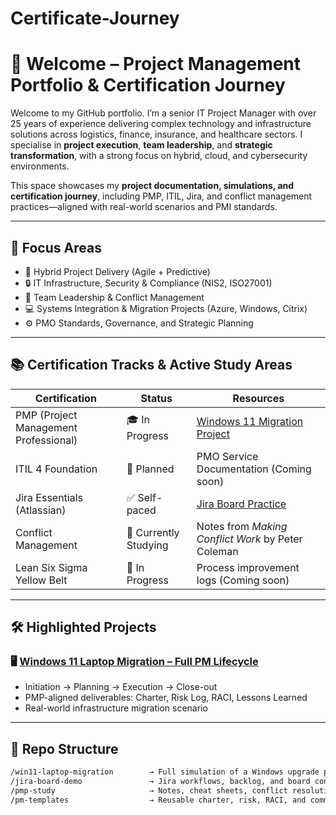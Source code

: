 # Certificate-Journey
# 👋 Welcome – Project Management Portfolio & Certification Journey

Welcome to my GitHub portfolio. I’m a senior IT Project Manager with over 25 years of experience delivering complex technology and infrastructure solutions across logistics, finance, insurance, and healthcare sectors. I specialise in **project execution**, **team leadership**, and **strategic transformation**, with a strong focus on hybrid, cloud, and cybersecurity environments.

This space showcases my **project documentation, simulations, and certification journey**, including PMP, ITIL, Jira, and conflict management practices—aligned with real-world scenarios and PMI standards.

---

## 🎯 Focus Areas

- 📌 Hybrid Project Delivery (Agile + Predictive)
- 🔒 IT Infrastructure, Security & Compliance (NIS2, ISO27001)
- 🧠 Team Leadership & Conflict Management
- 💻 Systems Integration & Migration Projects (Azure, Windows, Citrix)
- ⚙️ PMO Standards, Governance, and Strategic Planning

---

## 📚 Certification Tracks & Active Study Areas

| Certification | Status | Resources |
|---------------|--------|-----------|
| PMP (Project Management Professional) | 🎓 In Progress | [Windows 11 Migration Project](./win11-laptop-migration) |
| ITIL 4 Foundation | 🧭 Planned | PMO Service Documentation (Coming soon) |
| Jira Essentials (Atlassian) | ✅ Self-paced | [Jira Board Practice](./jira-board-demo) |
| Conflict Management | 📖 Currently Studying | Notes from *Making Conflict Work* by Peter Coleman |
| Lean Six Sigma Yellow Belt | 🧭 In Progress | Process improvement logs (Coming soon) |

---

## 🛠 Highlighted Projects

### 🖥️ [Windows 11 Laptop Migration – Full PM Lifecycle](./win11-laptop-migration)
- Initiation → Planning → Execution → Close-out
- PMP-aligned deliverables: Charter, Risk Log, RACI, Lessons Learned
- Real-world infrastructure migration scenario

---

## 📂 Repo Structure

```bash
/win11-laptop-migration        → Full simulation of a Windows upgrade project
/jira-board-demo               → Jira workflows, backlog, and board configuration
/pmp-study                     → Notes, cheat sheets, conflict resolution tools
/pm-templates                  → Reusable charter, risk, RACI, and comms templates
